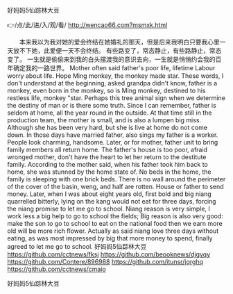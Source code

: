 
好妈妈5仙踪林大豆




👉/点/此/进/入/观/看/ http://wencao66.com?msmxk.html




　　本来我以为我对她的爱会终结在她婚礼的那天，但是后来我明白只要我心里一天放不下她，此爱便一天不会终结。
有些路变了，常态静止，有些路静止，常态变了。
一生就是偷偷来到我的白头摆渡我的意识去向，一生就是悄悄约会我的百年确定我的一路世界。
Mother often said father's poor life, lifetime Labour worry about life.
Hope Ming monkey, the monkey made star.
These words, I don't understand at the beginning, asked grandpa didn't know, father is a monkey, even born in the monkey, so is Ming monkey, destined to his restless life, monkey "star.
Perhaps this tree animal sign when we determine the destiny of man or is there some truth.
Since I can remember, father is seldom at home, all the year round in the outside.
At that time still in the production team, the mother is small, and is also a lumpen big miss.
Although she has been very hard, but she is live at home do not come down.
In those days have married father, also sings my father is a worker.
People look charming, handsome.
Later, or for mother, father unit to bring family members all return home.
The father's house is too poor, afraid wronged mother, don't have the heart to let her return to the destitute family.
According to the mother said, when his father took him back to home, she was stunned by the home state of.
No beds in the home, the family is sleeping with one brick beds.
There is no wall around the perimeter of the cover of the basin, weng, and half are rotten.
House or father to send money.
Later, when I was about eight years old, first bold and big niang quarrelled bitterly, lying on the kang would not eat for three days, forcing the niang promise to let me go to school.
Niang reason is very simple, I work less a big help to go to school the fields;
Big reason is also very good: make the son to go to school to eat on the national food then we earn more old will be more rich flower.
Actually as said niang love three days without eating, as was most impressed by big that more money to spend, finally agreed to let me go to school.
好妈妈5仙踪林大豆 https://github.com/cctnews/fksj
https://github.com/beooknews/djgvqy
https://github.com/Contere/896988
https://github.com/itunsr/jqrghq
https://github.com/cctnews/cmaio





好妈妈5仙踪林大豆
